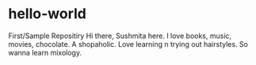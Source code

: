 # hello-world
First/Sample Repositiry
Hi there,
Sushmita here. I love books, music, movies, chocolate. A shopaholic. Love learning n trying out hairstyles. So wanna learn mixology.
